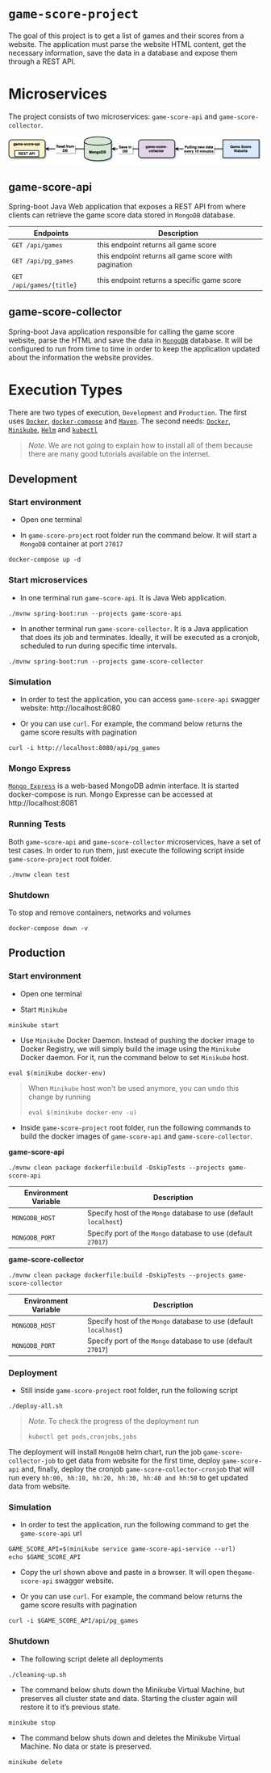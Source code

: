# `game-score-project`

The goal of this project is to get a list of games and their scores from a website. The application must parse the
website HTML content, get the necessary information, save the data in a database and expose them through a
REST API.

# Microservices

The project consists of two microservices: `game-score-api` and `game-score-collector`.

![project-diagram](images/project-diagram.png)

## game-score-api

Spring-boot Java Web application that exposes a REST API from where clients can retrieve the game score data stored in
`MongoDB` database.

| Endpoints                 | Description   |
| ------------------------- | ------------- |
| `GET /api/games`          | this endpoint returns all game score                |
| `GET /api/pg_games`       | this endpoint returns all game score with pagination|
| `GET /api/games/{title}`  | this endpoint returns a specific game score         |

## game-score-collector

Spring-boot Java application responsible for calling the game score website, parse the HTML and save the data in
[`MongoDB`](https://www.mongodb.com/) database. It will be configured to run from time to time in order to keep
the application updated about the information the website provides. 

# Execution Types

There are two types of execution, `Development` and `Production`. The first uses [`Docker`](https://www.docker.com/),
[`docker-compose`](https://docs.docker.com/compose/) and [`Maven`](https://maven.apache.org/). The second needs:
[`Docker`](https://www.docker.com/), [`Minikube`](https://kubernetes.io/docs/tasks/tools/install-minikube/#install-minikube),
[`Helm`](https://helm.sh/docs/using_helm/#installing-the-helm-client) and [`kubectl`](https://kubernetes.io/docs/reference/kubectl/kubectl/)

> *Note*. We are not going to explain how to install all of them because there are many good tutorials available on the internet.

## Development

### Start environment

- Open one terminal

- In `game-score-project` root folder run the command below. It will start a `MongoDB` container at port `27017`
```
docker-compose up -d
```

### Start microservices

- In one terminal run `game-score-api`. It is Java Web application.
```
./mvnw spring-boot:run --projects game-score-api
```

- In another terminal run `game-score-collector`. It is a Java application that does its job and terminates. Ideally,
it will be executed as a cronjob, scheduled to run during specific time intervals.
```
./mvnw spring-boot:run --projects game-score-collector
```

### Simulation

- In order to test the application, you can access `game-score-api` swagger website: http://localhost:8080

- Or you can use `curl`. For example, the command below returns the game score results with pagination
```
curl -i http://localhost:8080/api/pg_games
```

### Mongo Express

[`Mongo Express`](https://hub.docker.com/_/mongo-express) is a web-based MongoDB admin interface. It is started
docker-compose is run. Mongo Expresse can be accessed at http://localhost:8081 

### Running Tests

Both `game-score-api` and `game-score-collector` microservices, have a set of test cases. In order to run them, just
execute the following script inside `game-score-project` root folder.
```
./mvnw clean test
```

### Shutdown

To stop and remove containers, networks and volumes
```
docker-compose down -v
```

## Production

### Start environment

- Open one terminal

- Start `Minikube`
```
minikube start
```

- Use `Minikube` Docker Daemon. Instead of pushing the docker image to Docker Registry, we will simply build the image
using the `Minikube` Docker daemon. For it, run the command below to set `Minikube` host.
```
eval $(minikube docker-env)
```
> When `Minikube` host won't be used anymore, you can undo this change by running   
> ```
> eval $(minikube docker-env -u)
> ```

- Inside `game-score-project` root folder, run the following commands to build the docker images of `game-score-api`
and `game-score-collector`.

**game-score-api**
```
./mvnw clean package dockerfile:build -DskipTests --projects game-score-api
```
| Environment Variable | Description |
| -------------------- | ------------- |
| `MONGODB_HOST` | Specify host of the `Mongo` database to use (default `localhost`) |
| `MONGODB_PORT` | Specify port of the `Mongo` database to use (default `27017`) |

**game-score-collector**
```
./mvnw clean package dockerfile:build -DskipTests --projects game-score-collector
```
| Environment Variable | Description |
| -------------------- | ------------- |
| `MONGODB_HOST` | Specify host of the `Mongo` database to use (default `localhost`) |
| `MONGODB_PORT` | Specify port of the `Mongo` database to use (default `27017`) |

### Deployment

- Still inside `game-score-project` root folder, run the following script
```
./deploy-all.sh
```
> *Note*. To check the progress of the deployment run
> ```
> kubectl get pods,cronjobs,jobs
> ```

The deployment will install `MongoDB` helm chart, run the job `game-score-collector-job` to get data from website for
the first time, deploy `game-score-api` and, finally, deploy the cronjob `game-score-collector-cronjob` that will run
every `hh:00, hh:10, hh:20, hh:30, hh:40 and hh:50` to get updated data from website.

### Simulation

- In order to test the application, run the following command to get the `game-score-api` url
```
GAME_SCORE_API=$(minikube service game-score-api-service --url)
echo $GAME_SCORE_API
```

- Copy the url shown above and paste in a browser. It will open the`game-score-api` swagger website.

- Or you can use `curl`. For example, the command below returns the game score results with pagination
```
curl -i $GAME_SCORE_API/api/pg_games
```

### Shutdown

- The following script delete all deployments
```
./cleaning-up.sh
```

- The command below shuts down the Minikube Virtual Machine, but preserves all cluster state and data. Starting the
cluster again will restore it to it’s previous state.
```
minikube stop
```

- The command below shuts down and deletes the Minikube Virtual Machine. No data or state is preserved.
```
minikube delete
```
